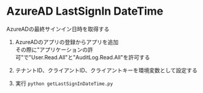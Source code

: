 # AzureAD LastSignIn DateTime
AzureADの最終サインイン日時を取得する

1. AzureADのアプリの登録からアプリを追加  
その際に"アプリケーションの許可"で"User.Read.All"と"AuditLog.Read.All"を許可する

2. テナントID、クライアントID、クライアントキーを環境変数として設定する

3. 実行
    `python getLastSignInDateTime.py`